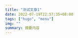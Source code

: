 ```yaml
---
title: "测试文章1"
date: 2022-07-19T22:57:35+08:00
tags: ["hugo", "menu"]
img: ""
summary: 摘要内容
---
```


